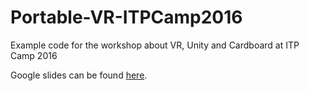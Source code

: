 # Portable-VR-ITPCamp2016

Example code for the workshop about VR, Unity and Cardboard at ITP Camp 2016

Google slides can be found [here](https://docs.google.com/presentation/d/1CRrzE5XLTNjh2PGz-WguwEv7PV_DGve1HdkQy8xsVWA/edit#slide=id.g1357a8fa16_0_27).
